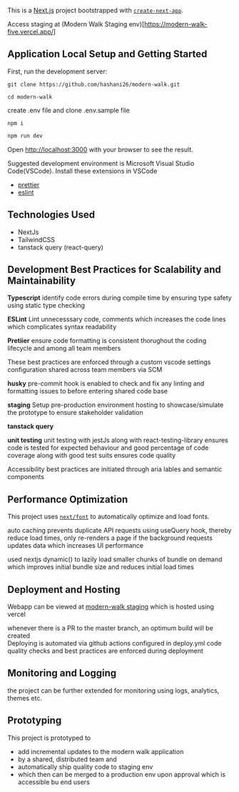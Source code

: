 This is a [Next.js](https://nextjs.org) project bootstrapped with [`create-next-app`](https://nextjs.org/docs/app/api-reference/cli/create-next-app).

Access staging at (Modern Walk Staging env)[https://modern-walk-five.vercel.app/]

## Application Local Setup and Getting Started

First, run the development server:

`git clone https://github.com/hashani26/modern-walk.git`

`cd modern-walk`

create .env file and clone .env.sample file

`npm i`

```bash
npm run dev
```

Open [http://localhost:3000](http://localhost:3000) with your browser to see the result.

Suggested development environment is Microsoft Visual Studio Code(VSCode).
Install these extensions in VSCode

- [prettier](https://marketplace.visualstudio.com/items?itemName=esbenp.prettier-vscode)
- [eslint](https://marketplace.visualstudio.com/items?itemName=dbaeumer.vscode-eslint)

## Technologies Used

- NextJs
- TailwindCSS
- tanstack query (react-query)

## Development Best Practices for Scalability and Maintainability

**Typescript**
identify code errors during compile time by ensuring type safety using static type checking

**ESLint**
Lint unnecesssary code, comments which increases the code lines which complicates syntax readability

**Pretiier**
ensure code formatting is consistent thorughout the coding lifecycle and among all team members

These best practices are enforced through a custom vscode settings configuration shared across team members via SCM

**husky**
pre-commit hook is enabled to check and fix any linting and formatting issues to before entering shared code base

**staging**
Setup pre-production environment hosting to showcase/simulate the prototype to ensure stakeholder validation

**tanstack query**

**unit testing**
unit testing with jestJs along with react-testing-library ensures code is tested for expected behaviour and good percentage of code coverage along with good test suits ensures code quality

Accessibility best practices are initiated through aria lables and semantic components

## Performance Optimization

This project uses [`next/font`](https://nextjs.org/docs/app/building-your-application/optimizing/fonts) to automatically optimize and load fonts.

auto caching prevents duplicate API requests using useQuery hook, thereby reduce load times, only re-renders a page if the background requests updates data which increases UI performance

used nextjs dynamic() to lazily load smaller chunks of bundle on demand which improves initial bundle size and reduces initial load times

## Deployment and Hosting

Webapp can be viewed at [modern-walk staging](modern-walk-five.vercel.app) which is hosted using vercel

whenever there is a PR to the master branch, an optimum build will be created\
Deploying is automated via github actions configured in deploy.yml
code quality checks and best practices are enforced during deployment

## Monitoring and Logging

the project can be further extended for monitoring using logs, analytics, themes etc.

## Prototyping

This project is prototyped to

- add incremental updates to the modern walk application
- by a shared, distributed team and
- automatically ship quality code to staging env
- which then can be merged to a production env upon approval which is accessible bu end users
